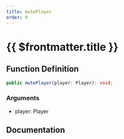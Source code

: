 ```yaml
---
title: mutePlayer
order: 0
---
```


# {{ $frontmatter.title }}

## Function Definition

```ts
public mutePlayer(player: Player): void;
```

### Arguments

* player: Player

## Documentation

<!--@include: ./parts/mutePlayer.md-->
